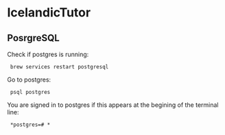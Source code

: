 # IcelandicTutor
 
## PosrgreSQL

Check if postgres is running:

<pre><code> brew services restart postgresql
</code></pre>

Go to postgres:

<pre><code> psql postgres
</code></pre>


You are signed in to postgres if this appears at the begining of the terminal line:


<pre><code> *postgres=# *
</code></pre>











